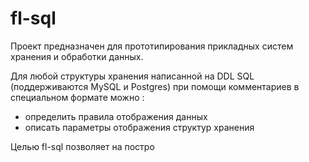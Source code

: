 fl-sql
======

Проект предназначен для прототипирования прикладных систем хранения и обработки данных.

Для любой структуры хранения написанной на DDL SQL (поддерживаются MySQL и Postgres) при помощи комментариев в специальном формате можно :
- определить правила отображения данных
- описать параметры отображения структур хранения 

Целью fl-sql позволяет на постро 
